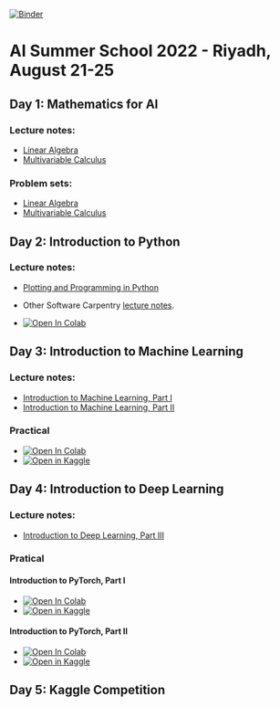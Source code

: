 [![Binder](https://mybinder.org/badge_logo.svg)](https://mybinder.org/v2/gh/KAUST-CTL/introduction-to-machine-learning.git/ai-summer-school-20220821)

# AI Summer School 2022 - Riyadh, August 21-25

## Day 1: Mathematics for AI

### Lecture notes:

* [Linear Algebra](./doc/linear-algebra.pdf)
* [Multivariable Calculus](./doc/multivariable-calculus.pdf)

### Problem sets:

* [Linear Algebra](./doc/linea-algebra-problems.pdf)
* [Multivariable Calculus](./doc/multivariable-calculus-problems.pdf)


## Day 2: Introduction to Python

### Lecture notes: 

* [Plotting and Programming in Python](https://swcarpentry.github.io/python-novice-gapminder/)
* Other Software Carpentry [lecture notes](https://software-carpentry.org/lessons/).

* <a href="https://colab.research.google.com/github/KAUST-CTL/introduction-to-machine-learning/blob/ai-summer-school-20220821/notebooks/sandbox.ipynb" target="_parent"><img src="https://colab.research.google.com/assets/colab-badge.svg" alt="Open In Colab"/></a>

## Day 3: Introduction to Machine Learning

### Lecture notes:

* [Introduction to Machine Learning, Part I](https://kaust-my.sharepoint.com/:p:/g/personal/pughdr_kaust_edu_sa/EU__2sMHJvRHhkyWWxwXWhABUQEhP2pVeXmpIWpNLuNqFg?e=UUtv8u)
* [Introduction to Machine Learning, Part II](https://kaust-my.sharepoint.com/:p:/g/personal/pughdr_kaust_edu_sa/EbpX_08GMZJDiY5yfoi-UscBw1chl7tk3GtH7Dac3zQ2zw?e=czbgBd)

### Practical

* <a href="https://colab.research.google.com/github/KAUST-CTL/introduction-to-machine-learning/blob/ai-summer-school-20220821/notebooks/introduction-to-sklearn.ipynb" target="_parent"><img src="https://colab.research.google.com/assets/colab-badge.svg" alt="Open In Colab"/></a>
* <a href="https://kaggle.com/kernels/welcome?src=https://github.com/KAUST-CTL/introduction-to-machine-learning/blob/ai-summer-school-20220821/notebooks/introduction-to-sklearn.ipynb" target="_parent"><img src="https://kaggle.com/static/images/open-in-kaggle.svg" alt="Open in Kaggle" /></a>

## Day 4: Introduction to Deep Learning

### Lecture notes: 

* [Introduction to Deep Learning, Part III](https://kaust-my.sharepoint.com/:p:/g/personal/pughdr_kaust_edu_sa/EfblAfoB8rJDo9T2-df_vAgBoOe3PZfFWbXafD2cltV_2A?e=0jrEZD)

### Pratical

#### Introduction to PyTorch, Part I

* <a href="https://colab.research.google.com/github/KAUST-CTL/introduction-to-machine-learning/blob/ai-summer-school-20220821/notebooks/introduction-to-pytorch-part-1.ipynb" target="_parent"><img src="https://colab.research.google.com/assets/colab-badge.svg" alt="Open In Colab"/></a>
* <a href="https://kaggle.com/kernels/welcome?src=https://github.com/KAUST-CTL/introduction-to-machine-learning/blob/ai-summer-school-20220821/notebooks/introduction-to-pytorch-part-1.ipynb" target="_parent"><img src="https://kaggle.com/static/images/open-in-kaggle.svg" alt="Open in Kaggle" /></a>

#### Introduction to PyTorch, Part II

* <a href="https://colab.research.google.com/github/KAUST-CTL/introduction-to-machine-learning/blob/ai-summer-school-20220821/notebooks/introduction-to-pytorch-part-2.ipynb" target="_parent"><img src="https://colab.research.google.com/assets/colab-badge.svg" alt="Open In Colab"/></a>
* <a href="https://kaggle.com/kernels/welcome?src=https://github.com/KAUST-CTL/introduction-to-machine-learning/blob/ai-summer-school-20220821/notebooks/introduction-to-pytorch-part-2.ipynb" target="_parent"><img src="https://kaggle.com/static/images/open-in-kaggle.svg" alt="Open in Kaggle" /></a>

## Day 5: Kaggle Competition
